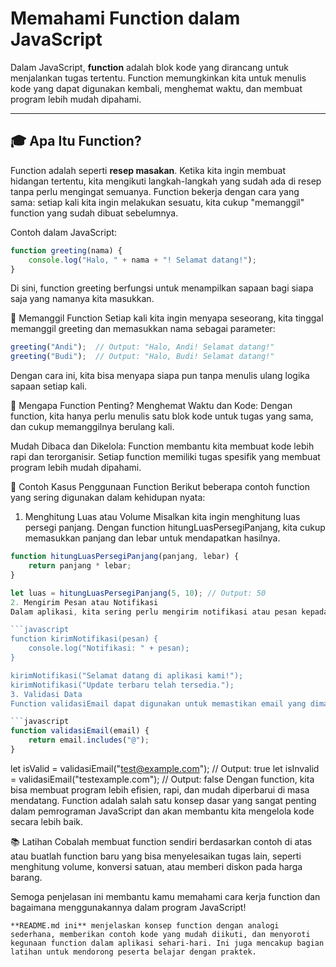 # Memahami Function dalam JavaScript

Dalam JavaScript, **function** adalah blok kode yang dirancang untuk menjalankan tugas tertentu. Function memungkinkan kita untuk menulis kode yang dapat digunakan kembali, menghemat waktu, dan membuat program lebih mudah dipahami.

---

## 🎓 Apa Itu Function? 

Function adalah seperti **resep masakan**. Ketika kita ingin membuat hidangan tertentu, kita mengikuti langkah-langkah yang sudah ada di resep tanpa perlu mengingat semuanya. Function bekerja dengan cara yang sama: setiap kali kita ingin melakukan sesuatu, kita cukup "memanggil" function yang sudah dibuat sebelumnya.

Contoh dalam JavaScript:
```javascript
function greeting(nama) {
    console.log("Halo, " + nama + "! Selamat datang!");
}
```
Di sini, function greeting berfungsi untuk menampilkan sapaan bagi siapa saja yang namanya kita masukkan.

🔹 Memanggil Function
Setiap kali kita ingin menyapa seseorang, kita tinggal memanggil greeting dan memasukkan nama sebagai parameter:

```javascript
greeting("Andi");  // Output: "Halo, Andi! Selamat datang!"
greeting("Budi");  // Output: "Halo, Budi! Selamat datang!"
```
Dengan cara ini, kita bisa menyapa siapa pun tanpa menulis ulang logika sapaan setiap kali.

🎯 Mengapa Function Penting?
Menghemat Waktu dan Kode: Dengan function, kita hanya perlu menulis satu blok kode untuk tugas yang sama, dan cukup memanggilnya berulang kali.

Mudah Dibaca dan Dikelola: Function membantu kita membuat kode lebih rapi dan terorganisir. Setiap function memiliki tugas spesifik yang membuat program lebih mudah dipahami.

🚀 Contoh Kasus Penggunaan Function
Berikut beberapa contoh function yang sering digunakan dalam kehidupan nyata:

1. Menghitung Luas atau Volume
Misalkan kita ingin menghitung luas persegi panjang. Dengan function hitungLuasPersegiPanjang, kita cukup memasukkan panjang dan lebar untuk mendapatkan hasilnya.

```javascript
function hitungLuasPersegiPanjang(panjang, lebar) {
    return panjang * lebar;
}

let luas = hitungLuasPersegiPanjang(5, 10); // Output: 50
2. Mengirim Pesan atau Notifikasi
Dalam aplikasi, kita sering perlu mengirim notifikasi atau pesan kepada pengguna. Function kirimNotifikasi dapat memastikan setiap pesan dikirim dengan cara yang konsisten.

```javascript
function kirimNotifikasi(pesan) {
    console.log("Notifikasi: " + pesan);
}

kirimNotifikasi("Selamat datang di aplikasi kami!");
kirimNotifikasi("Update terbaru telah tersedia.");
3. Validasi Data
Function validasiEmail dapat digunakan untuk memastikan email yang dimasukkan pengguna valid. Daripada menulis ulang logika pengecekan berkali-kali, kita cukup memanggil function ini setiap kali kita butuh validasi email.

```javascript
function validasiEmail(email) {
    return email.includes("@");
}
```
let isValid = validasiEmail("test@example.com"); // Output: true
let isInvalid = validasiEmail("testexample.com"); // Output: false
Dengan function, kita bisa membuat program lebih efisien, rapi, dan mudah diperbarui di masa mendatang. Function adalah salah satu konsep dasar yang sangat penting dalam pemrograman JavaScript dan akan membantu kita mengelola kode secara lebih baik.

📚 Latihan
Cobalah membuat function sendiri berdasarkan contoh di atas atau buatlah function baru yang bisa menyelesaikan tugas lain, seperti menghitung volume, konversi satuan, atau memberi diskon pada harga barang.

Semoga penjelasan ini membantu kamu memahami cara kerja function dan bagaimana menggunakannya dalam program JavaScript!

```
**README.md ini** menjelaskan konsep function dengan analogi 
sederhana, memberikan contoh kode yang mudah diikuti, dan menyoroti kegunaan function dalam aplikasi sehari-hari. Ini juga mencakup bagian latihan untuk mendorong peserta belajar dengan praktek.
```